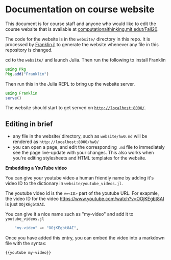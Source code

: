 # Documentation on course website

This document is for course staff and anyone who would like to edit the course website that is available at [computationalthinking.mit.edut/Fall20](computationalthinking.mit.edut/Fall20).

The code for the website is in the `website/` directory in this repo. It is processed by [Franklin.jl](https://franklinjl.org/) to generate the website whenever any file in this repository is changed.

 cd to the `website/` and launch Julia. Then run the following to install Franklin
```julia
using Pkg
Pkg.add("Franklin")
```

Then run this in the Julia REPL to bring up the website server.

```julia
using Franklin
serve()
```

The website should start to get served on [`http://localhost:8000/`](http://localhost:8000/).


## Editing in brief

- any file in the website/ directory, such as `website/hw0.md` will be rendered as `http://localhost:8000/hw0/`
- you can open a page, and edit the corresponding `.md` file to immediately see the page live-update with your changes. This also works when you're editing stylesheets and HTML templates for the website.


**Embedding a YouTube video**

You can give your youtube video a human friendly name by adding it's video ID to the dictionary in `website/youtube_videos.jl`.

The youtube video id is the `v=<ID>` part of the youtube URL. For exapmle, the video ID for the video https://www.youtube.com/watch?v=OOjKEgbt8AI is just `OOjKEgbt8AI`.

You can give it a nice name such as "my-video" and add it to `youtube_videos.jl`

```julia
    "my-video" => "OOjKEgbt8AI",
```

Once you have added this entry, you can embed the video into a markdown file with the syntax:

```
{{youtube my-video}}
```
